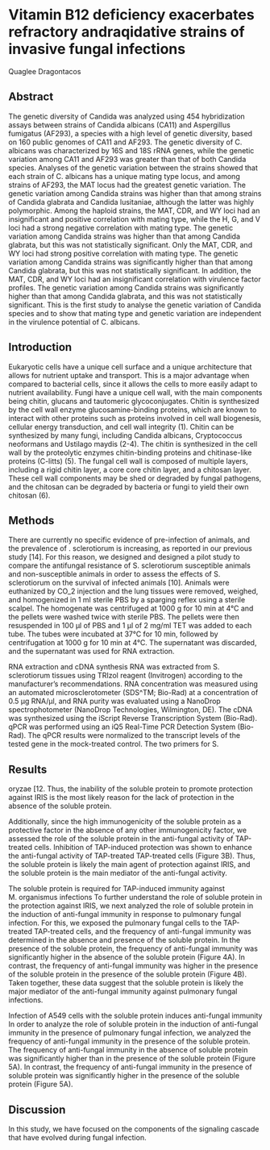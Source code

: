 # Vitamin B12 deficiency exacerbates refractory andraqidative strains of invasive fungal infections
Quaglee Dragontacos


## Abstract
The genetic diversity of Candida was analyzed using 454 hybridization assays between strains of Candida albicans (CA11) and Aspergillus fumigatus (AF293), a species with a high level of genetic diversity, based on 160 public genomes of CA11 and AF293. The genetic diversity of C. albicans was characterized by 16S and 18S rRNA genes, while the genetic variation among CA11 and AF293 was greater than that of both Candida species. Analyses of the genetic variation between the strains showed that each strain of C. albicans has a unique mating type locus, and among strains of AF293, the MAT locus had the greatest genetic variation. The genetic variation among Candida strains was higher than that among strains of Candida glabrata and Candida lusitaniae, although the latter was highly polymorphic. Among the haploid strains, the MAT, CDR, and WY loci had an insignificant and positive correlation with mating type, while the H, G, and V loci had a strong negative correlation with mating type. The genetic variation among Candida strains was higher than that among Candida glabrata, but this was not statistically significant. Only the MAT, CDR, and WY loci had strong positive correlation with mating type. The genetic variation among Candida strains was significantly higher than that among Candida glabrata, but this was not statistically significant. In addition, the MAT, CDR, and WY loci had an insignificant correlation with virulence factor profiles. The genetic variation among Candida strains was significantly higher than that among Candida glabrata, and this was not statistically significant. This is the first study to analyse the genetic variation of Candida species and to show that mating type and genetic variation are independent in the virulence potential of C. albicans.


## Introduction
Eukaryotic cells have a unique cell surface and a unique architecture that allows for nutrient uptake and transport. This is a major advantage when compared to bacterial cells, since it allows the cells to more easily adapt to nutrient availability. Fungi have a unique cell wall, with the main components being chitin, glucans and tautomeric glycoconjugates. Chitin is synthesized by the cell wall enzyme glucosamine-binding proteins, which are known to interact with other proteins such as proteins involved in cell wall biogenesis, cellular energy transduction, and cell wall integrity (1). Chitin can be synthesized by many fungi, including Candida albicans, Cryptococcus neoformans and Ustilago maydis (2-4). The chitin is synthesized in the cell wall by the proteolytic enzymes chitin-binding proteins and chitinase-like proteins (C-litts) (5). The fungal cell wall is composed of multiple layers, including a rigid chitin layer, a core core chitin layer, and a chitosan layer. These cell wall components may be shed or degraded by fungal pathogens, and the chitosan can be degraded by bacteria or fungi to yield their own chitosan (6).


## Methods
There are currently no specific evidence of pre-infection of animals, and the prevalence of . sclerotiorum is increasing, as reported in our previous study [14]. For this reason, we designed and designed a pilot study to compare the antifungal resistance of S. sclerotiorum susceptible animals and non-susceptible animals in order to assess the effects of S. sclerotiorum on the survival of infected animals [10]. Animals were euthanized by CO_2 injection and the lung tissues were removed, weighed, and homogenized in 1 ml sterile PBS by a sparging reflex using a sterile scalpel. The homogenate was centrifuged at 1000 g for 10 min at 4°C and the pellets were washed twice with sterile PBS. The pellets were then resuspended in 100 µl of PBS and 1 µl of 2 mg/ml TET was added to each tube. The tubes were incubated at 37°C for 10 min, followed by centrifugation at 1000 g for 10 min at 4°C. The supernatant was discarded, and the supernatant was used for RNA extraction.

RNA extraction and cDNA synthesis
RNA was extracted from S. sclerotiorum tissues using TRIzol reagent (Invitrogen) according to the manufacturer’s recommendations. RNA concentration was measured using an automated microsclerotometer (SDS^TM; Bio-Rad) at a concentration of 0.5 µg RNA/µl, and RNA purity was evaluated using a NanoDrop spectrophotometer (NanoDrop Technologies, Wilmington, DE). The cDNA was synthesized using the iScript Reverse Transcription System (Bio-Rad). qPCR was performed using an iQ5 Real-Time PCR Detection System (Bio-Rad). The qPCR results were normalized to the transcript levels of the tested gene in the mock-treated control. The two primers for S.


## Results
oryzae [12. Thus, the inability of the soluble protein to promote protection against IRIS is the most likely reason for the lack of protection in the absence of the soluble protein.

Additionally, since the high immunogenicity of the soluble protein as a protective factor in the absence of any other immunogenicity factor, we assessed the role of the soluble protein in the anti-fungal activity of TAP-treated cells. Inhibition of TAP-induced protection was shown to enhance the anti-fungal activity of TAP-treated TAP-treated cells (Figure 3B). Thus, the soluble protein is likely the main agent of protection against IRIS, and the soluble protein is the main mediator of the anti-fungal activity.

The soluble protein is required for TAP-induced immunity against M. organismus infections
To further understand the role of soluble protein in the protection against IRIS, we next analyzed the role of soluble protein in the induction of anti-fungal immunity in response to pulmonary fungal infection. For this, we exposed the pulmonary fungal cells to the TAP-treated TAP-treated cells, and the frequency of anti-fungal immunity was determined in the absence and presence of the soluble protein. In the presence of the soluble protein, the frequency of anti-fungal immunity was significantly higher in the absence of the soluble protein (Figure 4A). In contrast, the frequency of anti-fungal immunity was higher in the presence of the soluble protein in the presence of the soluble protein (Figure 4B). Taken together, these data suggest that the soluble protein is likely the major mediator of the anti-fungal immunity against pulmonary fungal infections.

Infection of A549 cells with the soluble protein induces anti-fungal immunity
In order to analyze the role of soluble protein in the induction of anti-fungal immunity in the presence of pulmonary fungal infection, we analyzed the frequency of anti-fungal immunity in the presence of the soluble protein. The frequency of anti-fungal immunity in the absence of soluble protein was significantly higher than in the presence of the soluble protein (Figure 5A). In contrast, the frequency of anti-fungal immunity in the presence of soluble protein was significantly higher in the presence of the soluble protein (Figure 5A).


## Discussion
In this study, we have focused on the components of the signaling cascade that have evolved during fungal infection.
